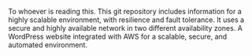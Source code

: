 To whoever is reading this. This git repository includes information for a highly scalable environment, with resilience and fault tolerance. It uses a secure and highly available network in two different availability zones.
A WordPress website integrated with AWS for a scalable, secure, and automated environment.  
